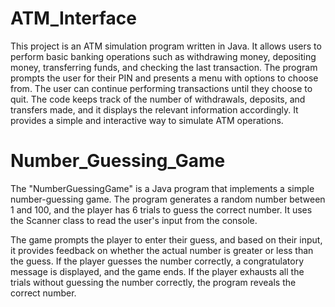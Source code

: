 # ATM_Interface
This project is an ATM simulation program written in Java. It allows users to perform basic banking operations such as withdrawing money, depositing money, transferring funds, and checking the last transaction. The program prompts the user for their PIN and presents a menu with options to choose from. The user can continue performing transactions until they choose to quit. The code keeps track of the number of withdrawals, deposits, and transfers made, and it displays the relevant information accordingly. It provides a simple and interactive way to simulate ATM operations.

# Number_Guessing_Game
The "NumberGuessingGame" is a Java program that implements a simple number-guessing game. The program generates a random number between 1 and 100, and the player has 6 trials to guess the correct number. It uses the Scanner class to read the user's input from the console.

The game prompts the player to enter their guess, and based on their input, it provides feedback on whether the actual number is greater or less than the guess. If the player guesses the number correctly, a congratulatory message is displayed, and the game ends. If the player exhausts all the trials without guessing the number correctly, the program reveals the correct number.

